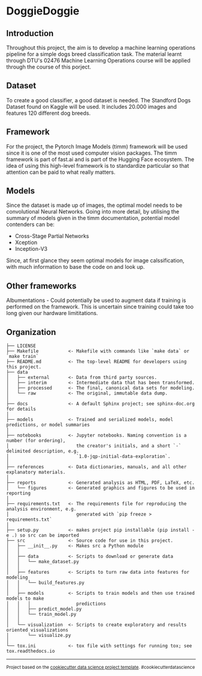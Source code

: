 DoggieDoggie
==============================
## Introduction
Throughout this project, the aim is to develop a machine learning operations pipeline for a simple dogs breed classification task. The material learnt through DTU's 02476 Machine Learning Operations course will be applied through the course of this porject.

## Dataset
To create a good classifier, a good dataset is needed. The Standford Dogs Dataset found on Kaggle will be used. It includes 20.000 images and features 120 different dog breeds.

## Framework
For the project, the Pytorch Image Models (timm) framework will be used since it is one of the most used computer vision packages. The timm framework is part of fast.ai and is part of the Hugging Face ecosystem. The idea of using this high-level framework is to standardize particular so that attention can be paid to what really matters.

## Models
Since the dataset is made up of images, the optimal model needs to be convolutional Neural Networks. Going into more detail, by utilising the summary of models given in the timm documentation, potential model contenders can be:

- Cross-Stage Partial Networks
- Xception
- Inception-V3

Since, at first glance they seem optimal models for image calssification, with much information to base the code on and look up.


## Other frameworks
Albumentations - Could potentially be used to augment data if training is performed on the framework. This is uncertain since training could take too long given our hardware limititations. 


Organization
------------

    ├── LICENSE
    ├── Makefile           <- Makefile with commands like `make data` or `make train`
    ├── README.md          <- The top-level README for developers using this project.
    ├── data
    │   ├── external       <- Data from third party sources.
    │   ├── interim        <- Intermediate data that has been transformed.
    │   ├── processed      <- The final, canonical data sets for modeling.
    │   └── raw            <- The original, immutable data dump.
    │
    ├── docs               <- A default Sphinx project; see sphinx-doc.org for details
    │
    ├── models             <- Trained and serialized models, model predictions, or model summaries
    │
    ├── notebooks          <- Jupyter notebooks. Naming convention is a number (for ordering),
    │                         the creator's initials, and a short `-` delimited description, e.g.
    │                         `1.0-jqp-initial-data-exploration`.
    │
    ├── references         <- Data dictionaries, manuals, and all other explanatory materials.
    │
    ├── reports            <- Generated analysis as HTML, PDF, LaTeX, etc.
    │   └── figures        <- Generated graphics and figures to be used in reporting
    │
    ├── requirements.txt   <- The requirements file for reproducing the analysis environment, e.g.
    │                         generated with `pip freeze > requirements.txt`
    │
    ├── setup.py           <- makes project pip installable (pip install -e .) so src can be imported
    ├── src                <- Source code for use in this project.
    │   ├── __init__.py    <- Makes src a Python module
    │   │
    │   ├── data           <- Scripts to download or generate data
    │   │   └── make_dataset.py
    │   │
    │   ├── features       <- Scripts to turn raw data into features for modeling
    │   │   └── build_features.py
    │   │
    │   ├── models         <- Scripts to train models and then use trained models to make
    │   │   │                 predictions
    │   │   ├── predict_model.py
    │   │   └── train_model.py
    │   │
    │   └── visualization  <- Scripts to create exploratory and results oriented visualizations
    │       └── visualize.py
    │
    └── tox.ini            <- tox file with settings for running tox; see tox.readthedocs.io


--------

<p><small>Project based on the <a target="_blank" href="https://drivendata.github.io/cookiecutter-data-science/">cookiecutter data science project template</a>. #cookiecutterdatascience</small></p>
